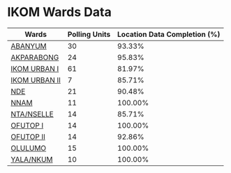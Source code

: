 
# IKOM Wards Data

| Wards | Polling Units | Location Data Completion (%) |
| ---- | ----- | ------- |
| [ABANYUM](./wards/2075-abanyum) | 30 | 93.33% |
| [AKPARABONG](./wards/2076-akparabong) | 24 | 95.83% |
| [IKOM URBAN I](./wards/2077-ikom-urban-i) | 61 | 81.97% |
| [IKOM URBAN II](./wards/2078-ikom-urban-ii) | 7 | 85.71% |
| [NDE](./wards/2079-nde) | 21 | 90.48% |
| [NNAM](./wards/2080-nnam) | 11 | 100.00% |
| [NTA/NSELLE](./wards/2081-nta/nselle) | 14 | 85.71% |
| [OFUTOP I](./wards/2082-ofutop-i) | 14 | 100.00% |
| [OFUTOP II](./wards/2083-ofutop-ii) | 14 | 92.86% |
| [OLULUMO](./wards/2084-olulumo) | 15 | 100.00% |
| [YALA/NKUM](./wards/2085-yala/nkum) | 10 | 100.00% |




